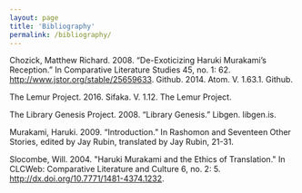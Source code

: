 ```yaml
---
layout: page
title: 'Bibliography'
permalink: /bibliography/
---
```

Chozick, Matthew Richard. 2008. “De-Exoticizing Haruki Murakami’s Reception.” In Comparative Literature Studies 45, no. 1: 62. http://www.jstor.org/stable/25659633.
Github. 2014. Atom. V. 1.63.1. Github. 

The Lemur Project. 2016. Sifaka. V. 1.12. The Lemur Project. 

The Library Genesis Project. 2008. “Library Genesis.” Libgen. libgen.is.

Murakami, Haruki. 2009. “Introduction.” In Rashomon and Seventeen Other Stories, edited by 	Jay Rubin, translated by Jay Rubin, 21-31. 

Slocombe, Will. 2004. "Haruki Murakami and the Ethics of Translation." In CLCWeb: 	Comparative Literature and Culture 6, no. 2: 5. http://dx.doi.org/10.7771/1481-4374.1232.
